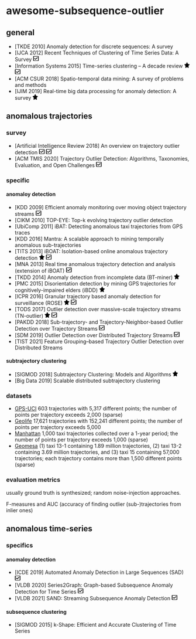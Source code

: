 # awesome-subsequence-outlier

## general

- [TKDE 2010] Anomaly detection for discrete sequences: A survey
- [IJCA 2012] Recent Techniques of Clustering of Time Series Data: A Survey <img src="check-square-regular.svg" width="15" height="15">
- [Information Systems 2015] Time-series clustering – A decade review <img src="star-solid.svg" width="15" height="15"> <img src="check-square-regular.svg" width="15" height="15">
- [ACM CSUR 2018] Spatio-temporal data mining: A survey of problems and methods
- [IJIM 2019] Real-time big data processing for anomaly detection: A survey <img src="star-solid.svg" width="15" height="15">

## anomalous trajectories

### survey

- [Artificial Intelligence Review 2018] An overview on trajectory outlier detection <img src="check-square-regular.svg" width="15" height="15"> <img src="check-square-regular.svg" width="15" height="15">
- [ACM TMIS 2020] Trajectory Outlier Detection: Algorithms, Taxonomies, Evaluation, and Open Challenges <img src="check-square-regular.svg" width="15" height="15">

### specific

#### anomaloy detection

- [KDD 2009] Efficient anomaly monitoring over moving object trajectory streams <img src="check-square-regular.svg" width="15" height="15">
- [CIKM 2010] TOP-EYE: Top-k evolving trajectory outlier detection
- [UbiComp 2011] iBAT: Detecting anomalous taxi trajectories from GPS traces
- [KDD 2016] Mantra: A scalable approach to mining temporally anomalous sub-trajectories
- [TITS 2013] iBOAT: Isolation-based online anomalous trajectory detection <img src="star-solid.svg" width="15" height="15"> <img src="check-square-regular.svg" width="15" height="15">
- [MNA 2013] Real time anomalous trajectory detection and analysis (extension of iBOAT) <img src="check-square-regular.svg" width="15" height="15">
- [TKDD 2014] Anomaly detection from incomplete data (BT-miner) <img src="star-solid.svg" width="15" height="15">
- [PMC 2015] Disorientation detection by mining GPS trajectories for cognitively-impaired elders (iBDD) <img src="star-solid.svg" width="15" height="15">
- [ICPR 2016] Granular trajectory based anomaly detection for surveillance (ROSE) <img src="star-solid.svg" width="15" height="15"> <img src="check-square-regular.svg" width="15" height="15">
- [TODS 2017] Outlier detection over massive-scale trajectory streams (TN-outlier) <img src="star-solid.svg" width="15" height="15"> <img src="check-square-regular.svg" width="15" height="15">
- [PAKDD 2018] Sub-trajectory- and Trajectory-Neighbor-based Outlier Detection over Trajectory Streams <img src="check-square-regular.svg" width="15" height="15">
- [SDM 2019] Outlier Detection over Distributed Trajectory Streams <img src="check-square-regular.svg" width="15" height="15">
- [TIST 2021] Feature Grouping–based Trajectory Outlier Detection over Distributed Streams

#### subtrajectory clustering

- [SIGMOD 2018] Subtrajectory Clustering: Models and Algorithms <img src="star-solid.svg" width="15" height="15">
- [Big Data 2019] Scalable distributed subtrajectory clustering

### datasets

- [GPS-UCI](https://archive.ics.uci.edu/ml/datasets/) 603 trajectories with 5,317 different points; the number of points per trajectory exceeds 2,000 (sparse)
- [Geolife](https://www.microsoft.com/en-us/research/publication/geolife-gps-trajectory-dataset-user-guide/) 17,621 trajectories with 152,241 different points; the number of points per trajectory exceeds 5,000
- [Manhattan](https://www.cs.cornell.edu/~arb/data/Manhattan-taxi-trajectories/)  1,000 taxi trajectories collected over a 1-year period; the number of points per trajectory exceeds 1,000 (sparse)
- [Geomesa](https://www.geomesa.org/) (1) taxi 13-1 containing 1.89 million trajectories, (2) taxi 13-2 containing 3.69 million trajectories, and (3) taxi 15 containing 57,000 trajectories; each trajectory contains more than 1,500 different points (sparse)

### evaluation metrics

usually ground truth is synthesized; random noise-injection approaches.

F-measures and AUC (accuracy of finding outlier (sub-)trajectories from inlier ones)

## anomalous time-series

### specifics

#### anomaloy detection

- [ICDE 2019] Automated Anomaly Detection in Large Sequences (SAD) <img src="check-square-regular.svg" width="15" height="15">
- [VLDB 2020] Series2Graph: Graph-based Subsequence Anomaly Detection for Time Series <img src="check-square-regular.svg" width="15" height="15">
- [VLDB 2021] SAND: Streaming Subsequence Anomaly Detection <img src="check-square-regular.svg" width="15" height="15">

#### subsequence clustering

- [SIGMOD 2015] k-Shape: Efficient and Accurate Clustering of Time Series
